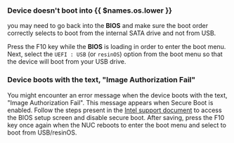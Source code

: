 ### Device doesn't boot into {{ $names.os.lower }}

you may need to go back into the **BIOS** and make sure the boot order correctly selects to boot from the internal SATA drive and not from USB.

Press the F10 key while the **BIOS** is loading in order to enter the boot menu. Next, select the `UEFI : USB` (or `resinOS`) option from the boot menu so that the device will boot from your USB drive.

### Device boots with the text, "Image Authorization Fail"

You might encounter an error message when the device boots with the text, "Image Authorization Fail". This message appears when Secure Boot is enabled. Follow the steps present in the [Intel support document](https://www.intel.com/content/www/us/en/support/articles/000038401/intel-nuc/intel-nuc-kits.html) to access the BIOS setup screen and disable secure boot. After saving, press the F10 key once again when the NUC reboots to enter the boot menu and select to boot from USB/resinOS.